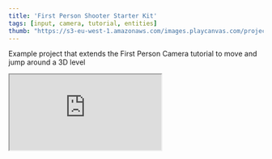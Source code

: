 ```yaml
---
title: 'First Person Shooter Starter Kit'
tags: [input, camera, tutorial, entities]
thumb: "https://s3-eu-west-1.amazonaws.com/images.playcanvas.com/projects/12/626211/DDDD48-image-75.jpg"
---
```


Example project that extends the First Person Camera tutorial to move and jump around a 3D level

<div className="iframe-container">
    <iframe src="https://playcanv.as/p/deRCEGms/" title="First Person Shooter Starter Kit" allow="camera; microphone; xr-spatial-tracking; fullscreen" allowfullscreen></iframe>
</div>
